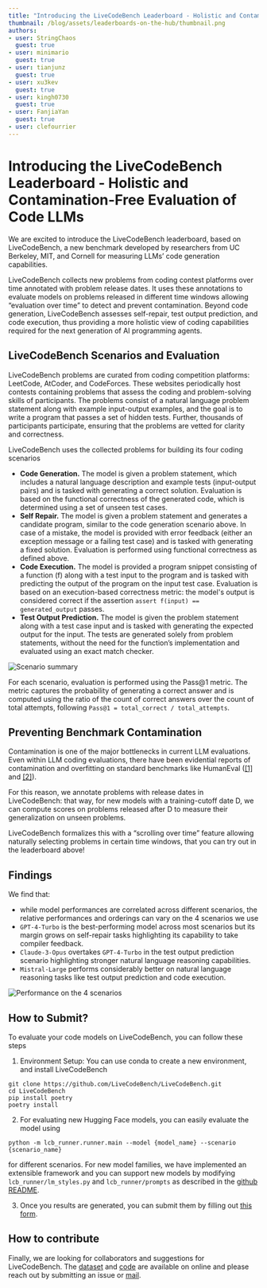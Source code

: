 ```yaml
---
title: "Introducing the LiveCodeBench Leaderboard - Holistic and Contamination-Free Evaluation of Code LLMs"
thumbnail: /blog/assets/leaderboards-on-the-hub/thumbnail.png
authors:
- user: StringChaos
  guest: true
- user: minimario
  guest: true
- user: tianjunz
  guest: true
- user: xu3kev
  guest: true
- user: kingh0730
  guest: true
- user: FanjiaYan 
  guest: true
- user: clefourrier
---
```


# Introducing the LiveCodeBench Leaderboard - Holistic and Contamination-Free Evaluation of Code LLMs

We are excited to introduce the LiveCodeBench leaderboard, based on LiveCodeBench, a new benchmark developed by researchers from UC Berkeley, MIT, and Cornell for measuring LLMs’ code generation capabilities. 

<script type="module" src="https://gradio.s3-us-west-2.amazonaws.com/3.45.1/gradio.js"> </script>
<gradio-app theme_mode="light" space="livecodebench/leaderboard"></gradio-app>


LiveCodeBench collects new problems from coding contest platforms over time annotated with problem release dates. It uses these annotations to evaluate models on problems released in different time windows allowing “evaluation over time” to detect and prevent contamination. Beyond code generation, LiveCodeBench assesses self-repair, test output prediction, and code execution, thus providing a more holistic view of coding capabilities required for the next generation of AI programming agents.


## LiveCodeBench Scenarios and Evaluation

LiveCodeBench problems are curated from coding competition platforms: LeetCode, AtCoder, and CodeForces. These websites periodically host contests containing problems that assess the coding and problem-solving skills of participants. The problems consist of a natural language problem statement along with example input-output examples, and the goal is to write a program that passes a set of hidden tests. Further, thousands of participants participate, ensuring that the problems are vetted for clarity and correctness.

LiveCodeBench uses the collected problems for building its four coding scenarios

- **Code Generation.** The model is given a problem statement, which includes a natural language description and example tests (input-output pairs) and is tasked with generating a correct solution. Evaluation is based on the functional correctness of the generated code, which is determined using a set of unseen test cases.
- **Self Repair.** The model is given a problem statement and generates a candidate program, similar to the code generation scenario above. In case of a mistake, the model is provided with error feedback (either an exception message or a failing test case) and is tasked with generating a fixed solution. Evaluation is performed using functional correctness as defined above.
- **Code Execution.** The model is provided a program snippet consisting of a function (f) along with a test input to the program and is tasked with predicting the output of the program on the input test case. Evaluation is based on an execution-based correctness metric: the model's output is considered correct if the assertion `assert f(input) == generated_output` passes.
- **Test Output Prediction.** The model is given the problem statement along with a test case input and is tasked with generating the expected output for the input.  The tests are generated solely from problem statements, without the need for the function’s implementation and evaluated using an exact match checker.


![Scenario summary](https://livecodebench.github.io/images/LCB_holistic_tasks.png)

For each scenario, evaluation is performed using the Pass@1 metric. The metric captures the probability of generating a correct answer and is computed using the ratio of the count of correct answers over the count of total attempts, following `Pass@1 = total_correct / total_attempts`.

## Preventing Benchmark Contamination

Contamination is one of the major bottlenecks in current LLM evaluations. Even within LLM coding evaluations, there have been evidential reports of contamination and overfitting on standard benchmarks like HumanEval ([[1]](https://arxiv.org/abs/2403.05530) and [[2]](https://arxiv.org/abs/2311.04850)). 

For this reason, we annotate problems with release dates in LiveCodeBench: that way, for new models with a training-cutoff date D, we can compute scores on problems released after D to measure their generalization on unseen problems. 

LiveCodeBench formalizes this with a “scrolling over time” feature allowing naturally selecting problems in certain time windows, that you can try out in the leaderboard above!

## Findings

We find that:
- while model performances are correlated across different scenarios, the relative performances and orderings can vary on the 4 scenarios we use 
- `GPT-4-Turbo` is the best-performing model across most scenarios but its margin grows on self-repair tasks highlighting its capability to take compiler feedback.
- `Claude-3-Opus` overtakes `GPT-4-Turbo` in the test output prediction scenario highlighting stronger natural language reasoning capabilities. 
- `Mistral-Large` performs considerably better on natural language reasoning tasks like test output prediction and code execution.

![Performance on the 4 scenarios](https://github.com/LiveCodeBench/LiveCodeBench/raw/main/assets/images/tasks_radar.png)

## How to Submit?

To evaluate your code models on LiveCodeBench, you can follow these steps

1. Environment Setup: You can use conda to create a new environment, and install LiveCodeBench

```
git clone https://github.com/LiveCodeBench/LiveCodeBench.git 
cd LiveCodeBench
pip install poetry
poetry install
```

2. For evaluating new Hugging Face models, you can easily evaluate the model using 

```
python -m lcb_runner.runner.main --model {model_name} --scenario {scenario_name}
```

for different scenarios. For new model families, we have implemented an extensible framework and you can support new models by modifying `lcb_runner/lm_styles.py` and `lcb_runner/prompts` as described in the [github README](https://github.com/LiveCodeBench/LiveCodeBench).

3. Once you results are generated, you can submit them by filling out [this form](https://forms.gle/h2abvAHh6UnhWzzd9).


## How to contribute
Finally, we are looking for collaborators and suggestions for LiveCodeBench. The [dataset](https://huggingface.co/livecodebench) and [code](https://github.com/LiveCodeBench/LiveCodeBench) are available on online and please reach out by submitting an issue or [mail](mailto:naman_jain@berkeley.edu).